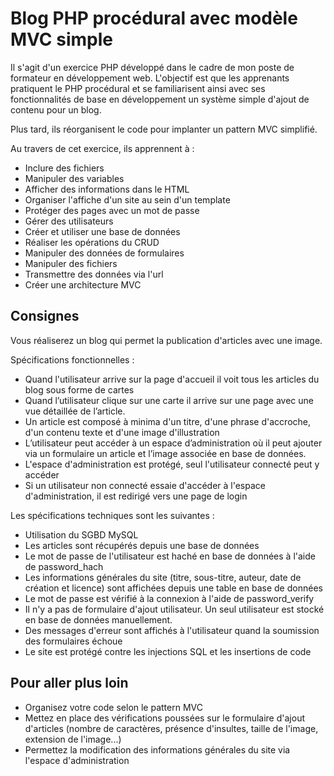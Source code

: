 # Blog PHP procédural avec modèle MVC simple

Il s'agit d'un exercice PHP développé dans le cadre de mon poste de formateur en développement web. L'objectif est que les apprenants pratiquent le PHP procédural et se familiarisent ainsi avec ses fonctionnalités de base en développement un système simple d'ajout de contenu pour un blog.

Plus tard, ils réorganisent le code pour implanter un pattern MVC simplifié.

Au travers de cet exercice, ils apprennent à :
- Inclure des fichiers
- Manipuler des variables
- Afficher des informations dans le HTML
- Organiser l'affiche d'un site au sein d'un template
- Protéger des pages avec un mot de passe
- Gérer des utilisateurs
- Créer et utiliser une base de données
- Réaliser les opérations du CRUD
- Manipuler des données de formulaires
- Manipuler des fichiers
- Transmettre des données via l'url
- Créer une architecture MVC

## Consignes

Vous réaliserez un blog qui permet la publication d'articles avec une image.

Spécifications fonctionnelles :

- Quand l'utilisateur arrive sur la page d'accueil il voit tous les articles du blog sous forme de cartes
- Quand l’utilisateur clique sur une carte il arrive sur une page avec une vue détaillée de l’article.
- Un article est composé à minima d'un titre, d'une phrase d'accroche, d'un contenu texte et d'une image d'illustration
- L’utilisateur peut accéder à un espace d’administration où il peut ajouter via un formulaire un article et l’image associée en base de données.
- L'espace d'administration est protégé, seul l'utilisateur connecté peut y accéder
- Si un utilisateur non connecté essaie d'accéder à l'espace d'administration, il est redirigé vers une page de login

Les spécifications techniques sont les suivantes :
- Utilisation du SGBD MySQL
- Les articles sont récupérés depuis une base de données
- Le mot de passe de l'utilisateur est haché en base de données à l'aide de password_hach
- Les informations générales du site (titre, sous-titre, auteur, date de création et licence) sont affichées depuis une table en base de données
- Le mot de passe est vérifié à la connexion à l'aide de password_verify
- Il n'y a pas de formulaire d'ajout utilisateur. Un seul utilisateur est stocké en base de données manuellement.
- Des messages d'erreur sont affichés à l'utilisateur quand la soumission des formulaires échoue
- Le site est protégé contre les injections SQL et les insertions de code

## Pour aller plus loin

- Organisez votre code selon le pattern MVC
- Mettez en place des vérifications poussées sur le formulaire d'ajout d'articles (nombre de caractères, présence d'insultes, taille de l'image, extension de l'image...)
- Permettez la modification des informations générales du site via l'espace d'administration
